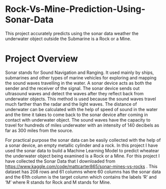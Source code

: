# Rock-Vs-Mine-Prediction-Using-Sonar-Data
This project accurately predicts using the sonar data weather the underwater object outside the Submarine is a Rock or a Mine.

# Project Overview
Sonar stands for Sound Navigation and Ranging. It used mainly by ships, submarines and other types of marine vehicles for exploring and mapping the sound waves travelling in the water. A sonar device acts as both the sender and the receiver of the signal. The sonar device sends out ultrasound waves and detect the waves after they reflect back from underwater objects. This method is used because the sound waves travel much farther than the radar and the light waves. The distance of underwater can be calculated with the help of speed of sound in the water and the time it takes to come back to the sonar device after coming in contact with underwater object. The sound waves have the capacity to travel for hundreds of miles underwater with an intensity of 140 decibels as far as 300 miles from the source.

For practical purpose the sonar data can be easily collected with the help of a sonar device, an empty metallic cylinder and a rock. In this project I have used the sonar data to build a Machine Learning Model to predict wheatear the underwater object being examined is a Rock or a Mine. For this project I have collected the Sonar Data that I downloaded from https://www.kaggle.com/code/mattcarter865/sonar-mines-vs-rocks . This dataset has 208 rows and 61 columns where 60 columns has the sonar data and the 61th column is the target column which contains the labels ‘R’ and ‘M’ where R stands for Rock and M stands for Mine. 
